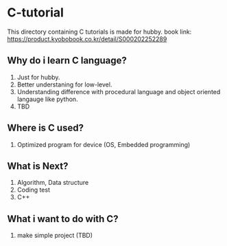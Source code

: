 # C-tutorial

This directory containing C tutorials is made for hubby.
book link: https://product.kyobobook.co.kr/detail/S000202252289


## Why do i learn C language?   
1. Just for hubby.
2. Better understaning for low-level.
3. Understanding difference with procedural language and object oriented langauge like python.
4. TBD

## Where is C used?
1. Optimized program for device (OS, Embedded programming)

## What is Next?
1. Algorithm, Data structure
2. Coding test
3. C++

## What i want to do with C?
1. make simple project (TBD)
